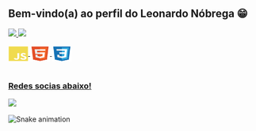 ## Bem-vindo(a) ao perfil do Leonardo Nóbrega 😁

 <div>
   <a href="https://github.com/LeoNobrega23">
   <img height="180em" src="https://github-readme-stats.vercel.app/api?username=LeoNobrega&show_icons=true&theme=tokyonight&include_all_commits=true&count_private=true"/>
   <img height="180em" src="https://github-readme-stats.vercel.app/api/top-langs/?username=LeoNobrega23&layout=compact&langs_count=6&theme=tokyonight"/>

</div>
<div style="display: inline_block"><br>
  <img align="center" alt="Js" height="30" width="40" src="https://raw.githubusercontent.com/devicons/devicon/master/icons/javascript/javascript-plain.svg">
  <img align="center" alt="HTML" height="30" width="40" src="https://raw.githubusercontent.com/devicons/devicon/master/icons/html5/html5-original.svg">
  <img align="center" alt="CSS" height="30" width="40" src="https://raw.githubusercontent.com/devicons/devicon/master/icons/css3/css3-original.svg">
</div>
 
 <br>
 
  ### Redes socias abaixo!
 
<div> 
  <a href="https://instagram.com/leo_nobregaa" target="_blank"><img src="https://img.shields.io/badge/-Instagram-%23E4405F?style=for-the-badge&logo=instagram&logoColor=white" target="_blank"></a>


 
  ![Snake animation](https://github.com/LeoNobrega23/LeoNobrega23/blob/output/github-contribution-grid-snake.svg)

</div>
